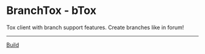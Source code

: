 # BranchTox - bTox
Tox client with branch support features. Create branches like in forum!

-----------------
[Build](BUILD.md)
